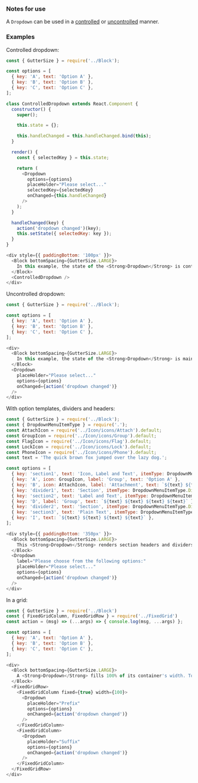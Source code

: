 ### Notes for use

A `Dropdown` can be used in a <a href="https://facebook.github.io/react/docs/forms.html#controlled-components" target="_blank">controlled</a> or <a href="https://facebook.github.io/react/docs/uncontrolled-components.html" target="_blank">uncontrolled</a> manner.

### Examples

Controlled dropdown:

```js { "props": { "data-description": "controlled", "data-action-states": "[{\"action\":\"hover\",\"selector\":\".y-dropdown\"},{\"action\":\"click\",\"selector\":\".y-dropdown\"},{\"action\":\"keyPress\",\"key\":\"ArrowDown\"},{\"action\":\"keyPress\",\"key\":\"Enter\"}]"} }
const { GutterSize } = require('../Block');

const options = [
  { key: 'A', text: 'Option A' },
  { key: 'B', text: 'Option B' },
  { key: 'C', text: 'Option C' },
];

class ControlledDropdown extends React.Component {
  constructor() {
    super();

    this.state = {};

    this.handleChanged = this.handleChanged.bind(this);
  }

  render() {
    const { selectedKey } = this.state;

    return (
      <Dropdown
        options={options}
        placeHolder="Please select..."
        selectedKey={selectedKey}
        onChanged={this.handleChanged}
      />
    );
  }

  handleChanged(key) {
    action('dropdown changed')(key);
    this.setState({ selectedKey: key });
  }
}

<div style={{ paddingBottom: '100px' }}>
  <Block bottomSpacing={GutterSize.LARGE}>
    In this example, the state of the <Strong>Dropdown</Strong> is controlled by the parent component using the <Strong>selectedKey</Strong> and <Strong>onChanged</Strong> props.
  </Block>
  <ControlledDropdown />
</div>
```

Uncontrolled dropdown:

```js { "props": { "data-description": "uncontrolled" }, "data-action-states": "[]" }
const { GutterSize } = require('../Block');

const options = [
  { key: 'A', text: 'Option A' },
  { key: 'B', text: 'Option B' },
  { key: 'C', text: 'Option C' },
];

<div>
  <Block bottomSpacing={GutterSize.LARGE}>
    In this example, the state of the <Strong>Dropdown</Strong> is maintained within the component, rather than being set using <Strong>selectedKey</Strong>. This might be used when a parent component is listening to the <Strong>onChanged</Strong> event and doesn't need to manage the dropdown's visual state, but this is generally not recommended.
  </Block>
  <Dropdown
    placeHolder="Please select..."
    options={options}
    onChanged={action('dropdown changed')}
  />
</div>
```


With option templates, dividers and headers:

```js { "props": { "data-description": "with templates dividers headers", "data-action-states": "[{\"action\":\"hover\",\"selector\":\".y-dropdown\"},{\"action\":\"click\",\"selector\":\".y-dropdown\"},{\"action\":\"keyPress\",\"key\":\"ArrowDown\"},{\"action\":\"keyPress\",\"key\":\"Enter\"}]"} }
const { GutterSize } = require('../Block');
const { DropdownMenuItemType } = require('.');
const AttachIcon = require('../Icon/icons/Attach').default;
const GroupIcon = require('../Icon/icons/Group').default;
const FlagIcon = require('../Icon/icons/Flag').default;
const LockIcon = require('../Icon/icons/Lock').default;
const PhoneIcon = require('../Icon/icons/Phone').default;
const text = 'The quick brown fox jumped over the lazy dog.';

const options = [
  { key: 'section1', text: 'Icon, Label and Text', itemType: DropdownMenuItemType.Header},
  { key: 'A', icon: GroupIcon, label: 'Group', text: 'Option A' },
  { key: 'B', icon: AttachIcon, label: 'Attachment', text: `${text} ${text} ${text} ${text}` },
  { key: 'divider1', text: 'Section', itemType: DropdownMenuItemType.Divider},
  { key: 'section2', text: 'Label and Text', itemType: DropdownMenuItemType.Header},
  { key: 'D', label: 'Group', text: `${text} ${text} ${text} ${text}` },
  { key: 'divider2', text: 'Section', itemType: DropdownMenuItemType.Divider},
  { key: 'section3', text: 'Plain Text', itemType: DropdownMenuItemType.Header},
  { key: 'I', text: `${text} ${text} ${text} ${text}` },
];

<div style={{ paddingBottom: '350px' }}>
  <Block bottomSpacing={GutterSize.LARGE}>
    This <Strong>Dropdown</Strong> renders section headers and dividers, and uses icons and labels in options.
  </Block>
  <Dropdown
    label="Please choose from the following options:"
    placeHolder="Please select..."
    options={options}
    onChanged={action('dropdown changed')}
  />
</div>
```

In a grid:

```js { "props": { "data-description": "in grid" } }
const { GutterSize } = require('../Block')
const { FixedGridColumn, FixedGridRow } = require('../FixedGrid')
const action = (msg) => (...args) => { console.log(msg, ...args) };

const options = [
  { key: 'A', text: 'Option A' },
  { key: 'B', text: 'Option B' },
  { key: 'C', text: 'Option C' },
];

<div>
  <Block bottomSpacing={GutterSize.LARGE}>
    A <Strong>Dropdown</Strong> fills 100% of its container's width. To manage its width, nest it within a layout component.
  </Block>
  <FixedGridRow>
    <FixedGridColumn fixed={true} width={100}>
      <Dropdown
        placeHolder="Prefix"
        options={options}
        onChanged={action('dropdown changed')}
      />
    </FixedGridColumn>
    <FixedGridColumn>
      <Dropdown
        placeHolder="Suffix"
        options={options}
        onChanged={action('dropdown changed')}
      />
    </FixedGridColumn>
  </FixedGridRow>
</div>
```

